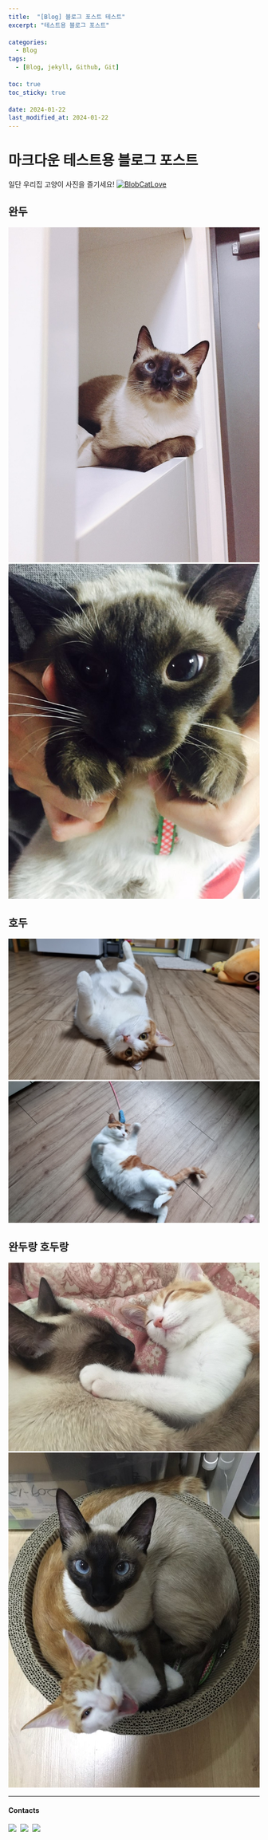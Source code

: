 ```yaml
---
title:  "[Blog] 블로그 포스트 테스트"
excerpt: "테스트용 블로그 포스트"

categories:
  - Blog
tags:
  - [Blog, jekyll, Github, Git]

toc: true
toc_sticky: true
 
date: 2024-01-22
last_modified_at: 2024-01-22
---
```

# 마크다운 테스트용 블로그 포스트

일단 우리집 고양이 사진을 즐기세요!
<a href="https://emoji.gg/emoji/6876_BlobCatLove"><img src="https://cdn3.emoji.gg/emojis/6876_BlobCatLove.png" width="26px" height="auto" alt="BlobCatLove"></a>

## 완두
<img src="assets/img/images/wandu.jpeg" width="auto" height="auto" />
<img src="assets/img/images/wandu2.jpeg" width="auto" height="auto" />

## 호두
<img src="assets/img/images/hodu.jpeg" width="auto" height="auto" />
<img src="assets/img/images/hodu2.jpeg" width="auto" height="auto" />

## 완두랑 호두랑
<img src="assets/img/images/wandu-and-hodu.jpeg" width="auto" height="auto" />
<img src="assets/img/images/wandu-and-hodu2.jpeg" width="auto" height="auto" />

---

<h4>Contacts</h4>

<a href="mailto:k0611c@gmail.com"><img src ="https://img.shields.io/badge/Gmail-d14836?style=flat-square&logo=Gmail&logoColor=white"/></a>&nbsp;
<a href="https://www.linkedin.com/in/%EC%B0%BD%EC%99%84-%EA%B9%80-31252413b/"><img src="https://img.shields.io/badge/LinkedIn-0A66C2?style=flat-square&logo=linkedin&logoColor=white"/></a>&nbsp;
<a href="https://www.researchgate.net/profile/Chang-Won-Kim-3"><img src="https://img.shields.io/badge/ResearchGate-00CCBB?style=flat-square&logo=ResearchGate&logoColor=white"/></a>&nbsp;